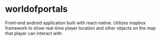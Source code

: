 # worldofportals
Front-end android application built with react-native. Utilizes mapbox framework to show real-time player location and other objects on the map that player can interact with.
